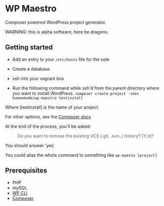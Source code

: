 WP Maestro
==========

Composer powered WordPress project generator.

WARNING: this is alpha software, here be dragons.

Getting started
---------------

- Add an entry to your `/etc/hosts` file for the sute
- Create a database
- ssh into your vagrant box

- Run the following command while ssh'd from the parent directory where you want to install WordPress.
`composer create-project -sdev humanmade/wp-maestro testinstall`

Where [testinstall] is the name of your project.

For other options, see the [Composer docs](https://getcomposer.org/doc/03-cli.md#create-project)

At the end of the process, you'll be asked:
> Do you want to remove the existing VCS (.git, .svn..) history? [Y,n]?

You should answer 'yes'

You could alias the whole command to something like `wp-maesto [project]`

Prerequisites
-------------

- PHP
- mySQL
- [WP CLI](http://wp-cli.org)
- [Composer](http://getcomposer.org)
